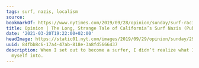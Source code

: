 ```yaml
---
tags: surf, nazis, localism
source:
bookmarkOf: https://www.nytimes.com/2019/09/28/opinion/sunday/surf-racism.html
title: Opinion | The Long, Strange Tale of California’s Surf Nazis (Published 2019)
date: '2021-03-20T19:22:00+02:00'
headImage: https://static01.nyt.com/images/2019/09/29/opinion/sunday/29Duane2/29Duane2-largeHorizontalJumbo.jpg?year=2019&h=682&w=1024&s=a85f89582fbc19111dab7f1a4cfd373b13f31761cab85d494d6745129b0cbb4c&k=ZQJBKqZ0VN
uuid: 84fbb8c6-17a4-47ab-818e-3a8fd5666437
description: When I set out to become a surfer, I didn’t realize what I was getting
  myself into.
---
```


